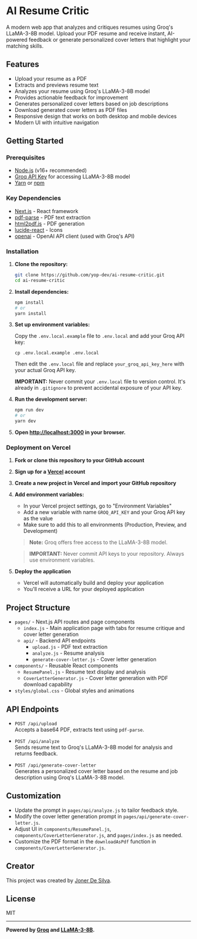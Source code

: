 # AI Resume Critic

A modern web app that analyzes and critiques resumes using Groq's LLaMA-3-8B model. Upload your PDF resume and receive instant, AI-powered feedback or generate personalized cover letters that highlight your matching skills.

## Features

- Upload your resume as a PDF
- Extracts and previews resume text
- Analyzes your resume using Groq's LLaMA-3-8B model
- Provides actionable feedback for improvement
- Generates personalized cover letters based on job descriptions
- Download generated cover letters as PDF files
- Responsive design that works on both desktop and mobile devices
- Modern UI with intuitive navigation

## Getting Started

### Prerequisites

- [Node.js](https://nodejs.org/) (v16+ recommended)
- [Groq API Key](https://console.groq.com/keys) for accessing LLaMA-3-8B model
- [Yarn](https://yarnpkg.com/) or [npm](https://www.npmjs.com/)

### Key Dependencies

- [Next.js](https://nextjs.org/) - React framework
- [pdf-parse](https://www.npmjs.com/package/pdf-parse) - PDF text extraction
- [html2pdf.js](https://www.npmjs.com/package/html2pdf.js) - PDF generation
- [lucide-react](https://lucide.dev/) - Icons
- [openai](https://www.npmjs.com/package/openai) - OpenAI API client (used with Groq's API)

### Installation

1. **Clone the repository:**

   ```sh
   git clone https://github.com/yop-dev/ai-resume-critic.git
   cd ai-resume-critic
   ```

2. **Install dependencies:**

   ```sh
   npm install
   # or
   yarn install
   ```

3. **Set up environment variables:**

   Copy the `.env.local.example` file to `.env.local` and add your Groq API key:
   ```
   cp .env.local.example .env.local
   ```
   
   Then edit the `.env.local` file and replace `your_groq_api_key_here` with your actual Groq API key.
   
   **IMPORTANT:** Never commit your `.env.local` file to version control. It's already in `.gitignore` to prevent accidental exposure of your API key.

4. **Run the development server:**

   ```sh
   npm run dev
   # or
   yarn dev
   ```

5. **Open [http://localhost:3000](http://localhost:3000) in your browser.**

### Deployment on Vercel

1. **Fork or clone this repository to your GitHub account**

2. **Sign up for a [Vercel](https://vercel.com) account**

3. **Create a new project in Vercel and import your GitHub repository**

4. **Add environment variables:**
   - In your Vercel project settings, go to "Environment Variables"
   - Add a new variable with name `GROQ_API_KEY` and your Groq API key as the value
   - Make sure to add this to all environments (Production, Preview, and Development)
   
   > **Note:** Groq offers free access to the LLaMA-3-8B model.
   
   > **IMPORTANT:** Never commit API keys to your repository. Always use environment variables.

5. **Deploy the application**
   - Vercel will automatically build and deploy your application
   - You'll receive a URL for your deployed application

## Project Structure

- `pages/` - Next.js API routes and page components
  - `index.js` - Main application page with tabs for resume critique and cover letter generation
  - `api/` - Backend API endpoints
    - `upload.js` - PDF text extraction
    - `analyze.js` - Resume analysis
    - `generate-cover-letter.js` - Cover letter generation
- `components/` - Reusable React components
  - `ResumePanel.js` - Resume text display and analysis
  - `CoverLetterGenerator.js` - Cover letter generation with PDF download capability
- `styles/global.css` - Global styles and animations

## API Endpoints

- `POST /api/upload`  
  Accepts a base64 PDF, extracts text using `pdf-parse`.

- `POST /api/analyze`  
  Sends resume text to Groq's LLaMA-3-8B model for analysis and returns feedback.

- `POST /api/generate-cover-letter`  
  Generates a personalized cover letter based on the resume and job description using Groq's LLaMA-3-8B model.

## Customization

- Update the prompt in `pages/api/analyze.js` to tailor feedback style.
- Modify the cover letter generation prompt in `pages/api/generate-cover-letter.js`.
- Adjust UI in `components/ResumePanel.js`, `components/CoverLetterGenerator.js`, and `pages/index.js` as needed.
- Customize the PDF format in the `downloadAsPdf` function in `components/CoverLetterGenerator.js`.

## Creator

This project was created by [Joner De Silva](https://www.linkedin.com/in/joner-de-silva-861575203/).

## License

MIT

---

**Powered by [Groq](https://groq.com/) and [LLaMA-3-8B](https://groq.com/models/llama3-8b-8192).**
